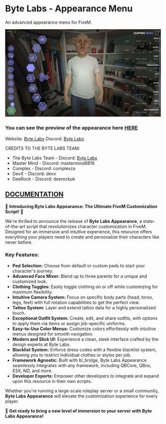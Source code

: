 # Byte Labs - Appearance Menu
An advanced appearance menu for FiveM.

![preview](preview.png)

### You can see the preview of the appearance here [HERE](https://www.youtube.com/watch?v=CYUFJe7s8Xc)

Website: [Byte Labs](https://byte-labs.net)
Discord: [Byte Labs](https://discord.gg/fqsqSjZfxE)

CREDITS TO THE BYTE LABS TEAM:
- The Byte Labs Team - Discord: [Byte Labs](https://byte-labs.net)
- Master Mind - Discord: mastermind8816
- Complex - Discord: complexza
- DevX - Discord: devx
- DeeRock - Discord: deerockuk

## [DOCUMENTATION](https://docs.byte-labs.net/bl_appearance)

🚀 **Introducing Byte Labs Appearance: The Ultimate FiveM Customization Script!** 🚀

We're thrilled to announce the release of **Byte Labs Appearance**, a state-of-the-art script that revolutionizes character customization in FiveM. Designed for an immersive and intuitive experience, this resource offers everything your players need to create and personalize their characters like never before.

### **Key Features:**
- **Ped Selection:** Choose from default or custom peds to start your character's journey.
- **Advanced Face Mixer:** Blend up to three parents for a unique and customized look.
- **Clothing Toggles:** Easily toggle clothing on or off while customizing for maximum flexibility.
- **Intuitive Camera System:** Focus on specific body parts (head, torso, legs, feet) with full rotation capabilities to get the perfect view.
- **Tattoo System:** Layer and extend tattoo data for a highly personalized touch.
- **Exceptional Outfit System:** Create, edit, and share outfits, with options to apply them via items or assign job-specific uniforms.
- **Easy-to-Use Color Menus:** Customize colors effortlessly with intuitive menus designed for smooth navigation.
- **Modern and Slick UI:** Experience a clean, sleek interface crafted by the design experts at Byte Labs.
- **Blacklist System:** Enforce dress codes with a flexible blacklist system, allowing you to restrict individual clothes or styles per job.
- **Framework Agnostic:** Built with bl_bridge, Byte Labs Appearance seamlessly integrates with any framework, including QBCore, QBox, ESX, ND, and more.
- **Developer Exports:** Empower other developers to integrate and expand upon this resource in their own scripts.

Whether you're running a large-scale roleplay server or a small community, **Byte Labs Appearance** will elevate the customization experience for every player.

🎉 **Get ready to bring a new level of immersion to your server with Byte Labs Appearance!**
